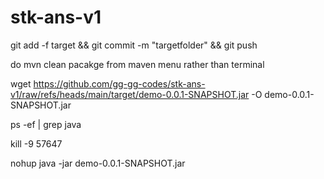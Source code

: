 # stk-ans-v1

git add -f target && git commit -m "targetfolder" && git push

do mvn clean pacakge from maven menu rather than terminal

wget https://github.com/gg-gg-codes/stk-ans-v1/raw/refs/heads/main/target/demo-0.0.1-SNAPSHOT.jar -O demo-0.0.1-SNAPSHOT.jar

ps -ef | grep java

kill -9  57647

nohup java -jar demo-0.0.1-SNAPSHOT.jar 



